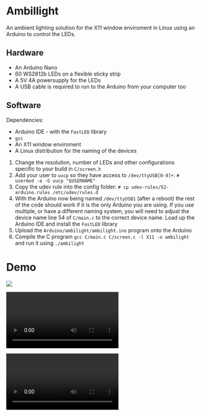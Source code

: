 # Ambillight
An ambient lighting solution for the X11 window enviroment in Linux using an Arduino to control the LEDs.

## Hardware
* An Arduino Nano
* 60 WS2812b LEDs on a flexible sticky strip
* A 5V 4A powersupply for the LEDs
* A USB cable is required to run to the Arduino from your computer too

## Software
Dependencies:
* Arduino IDE - with the `FastLED` library
* `gcc` 
* An X11 window enviroment
* A Linux distribution for the naming of the devices

1. Change the resolution, number of LEDs and other configurations specific to your build in `C/screen.h`
1. Add your user to `uucp` so they have access to `/dev/ttyUSB[0-9]+`: `# usermod -a -G uucp "$USERNAME"`
1. Copy the udev rule into the config folder: `# cp udev-rules/52-arduino.rules /etc/udev/rules.d`
1. With the Arduino now being named `/dev/ttyUSB1` (after a reboot) the rest of the code should work if it is the only Arduino you are using. If you use multiple, or have a different naming system, you will need to adjust the device name line 54 of `C/main.c` to the correct device name. Load up the Arduino IDE and install the `FastLED` library
1. Upload the `Arduino/ambilight/ambilight.ino` program onto the Arduino
1. Compile the C program `gcc C/main.c C/screen.c -l X11 -o ambilight` and run it using `./ambilight`

# Demo

![](https://gitlab.com/josh26turner/ambilight/raw/master/Demo/Ambilight-1.jpg)

![](https://gitlab.com/josh26turner/ambilight/raw/master/Demo/Ambilight-2.mp4)

![Rockstar Games, Inc](https://gitlab.com/josh26turner/ambilight/raw/master/Demo/Ambilight-1.mp4 "GTA V splash screen")